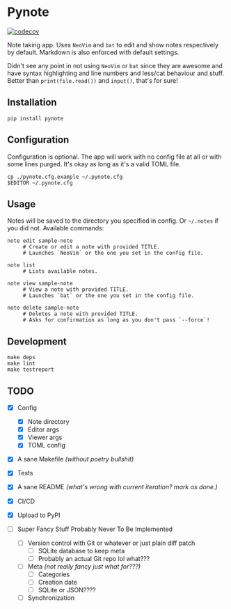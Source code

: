 # Pynote

[![codecov](https://codecov.io/gh/Euromance/pynote/branch/master/graph/badge.svg?token=aRfAPtBzsP)](https://codecov.io/gh/Euromance/pynote)

Note taking app.
Uses `NeoVim` and `bat` to edit and show notes respectively by default.
Markdown is also enforced with default settings.

Didn't see any point in not using `NeoVim` or `bat` since they are awesome
and have syntax highlighting and line numbers and less/cat behaviour and stuff.
Better than `print(file.read())` and `input()`, that's for sure!

## Installation

```
pip install pynote
```

## Configuration

Configuration is optional. The app will work with no config file at all
or with some lines purged. It's okay as long as it's a valid TOML file.

```
cp ./pynote.cfg.example ~/.pynote.cfg
$EDITOR ~/.pynote.cfg
```

## Usage

Notes will be saved to the directory you specified in config.
Or `~/.notes` if you did not. Available commands:

```
note edit sample-note
     # Create or edit a note with provided TITLE.
     # Launches `NeoVim` or the one you set in the config file.

note list
     # Lists available notes.

note view sample-note
     # View a note with provided TITLE.
     # Launches `bat` or the one you set in the config file.

note delete sample-note
     # Deletes a note with provided TITLE.
     # Asks for confirmation as long as you don't pass `--force`!
```

## Development

```
make deps
make lint
make testreport
```

## TODO

- [x] Config
  - [x] Note directory
  - [x] Editor args
  - [x] Viewer args
  - [x] TOML config

- [x] A sane Makefile _(without poetry bullshit)_
- [x] Tests
- [x] A sane README _(what's wrong with current iteration? mark as done.)_
- [x] CI/CD
- [x] Upload to PyPI

- [ ] Super Fancy Stuff Probably Never To Be Implemented
  - [ ] Version control with Git or whatever or just plain diff patch
    - [ ] SQLite database to keep meta
    - [ ] Probably an actual Git repo lol what???
  - [ ] Meta _(not really fancy just what for???)_
    - [ ] Categories
    - [ ] Creation date
    - [ ] SQLite or JSON????
  - [ ] Synchronization
